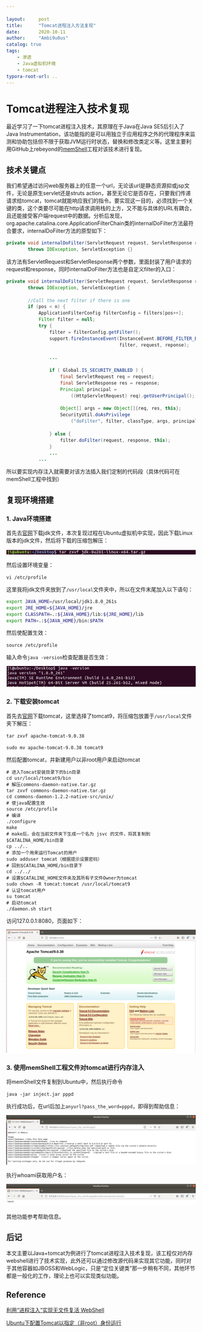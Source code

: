 ```yaml
---

layout:     post
title:      "Tomcat进程注入方法复现"
date:       2020-10-11
author:     "Ambi9u0us"
catalog: true
tags:
    - 渗透
    - Java虚拟机环境
    - tomcat
typora-root-url: ..
---
```


# Tomcat进程注入技术复现

最近学习了一下tomcat进程注入技术，其原理在于Java在Java SE5后引入了Java Instrumentation，该功能指的是可以用独立于应用程序之外的代理程序来监测和协助包括但不限于获取JVM运行时状态，替换和修改类定义等。这里主要利用GitHub上rebeyond的[memShell](https://github.com/rebeyond/memShell)工程对该技术进行复现。

## 技术关键点

我们希望通过访问web服务器上的任意一个url，无论该url是静态资源抑或jsp文件，无论是原生servlet还是struts action，甚至无论它是否存在，只要我们传递请求给tomcat，tomcat就能响应我们的指令。要实现这一目的，必须找到一个关键的类，这个类要尽可能在http请求调用栈的上方，又不能与具体的URL有耦合，且还能接受客户端request中的数据。分析后发现，org.apache.catalina.core.ApplicationFilterChain类的internalDoFilter方法最符合要求，internalDoFilter方法的原型如下：

```java
private void internalDoFilter(ServletRequest request, ServletResponse response)
        throws IOException, ServletException {}
```

该方法有ServletRequest和ServletResponse两个参数，里面封装了用户请求的request和response，同时internalDoFilter方法也是自定义filter的入口：

```java
private void internalDoFilter(ServletRequest request, ServletResponse response)
        throws IOException, ServletException {
		
		//Call the next filter if there is one
		if (pos < n) {
            ApplicationFilterConfig filterConfig = filters[pos++];
            Filter filter = null;
            try {
                filter = filterConfig.getFilter();
                support.fireInstanceEvent(InstanceEvent.BEFORE_FILTER_EVENT,
                                          filter, request, reponse);
                
                ...
                    
                if ( Global.IS_SECURITY_ENABLED ) {
                    final ServletRequest req = request;
                    final ServletResponse res = response;
                    Principal principal = 
                        ((HttpServletRequest) req).getUserPrincipal();
                    
                    Object[] args = new Object[]{req, res, this};
                    SecurityUtil.doAsPrivilege
                        ("doFilter", filter, classType, args, principal);
                    
                } else {
                    filter.doFilter(request, response, this);
                }
				...
            ...
```

所以要实现内存注入就需要对该方法插入我们定制的代码段（具体代码可在memShell工程中找到）

## 复现环境搭建

### 1. Java环境搭建

首先去[官网](https://www.oracle.com/java/technologies/javase/javase-jdk8-downloads.html)下载jdk文件，本次复现过程在Ubuntu虚拟机中实现，因此下载Linux版本的jdk文件，然后将下载的压缩包解压：

![image-20201013130533526](/img/in-post/image-20201013130533526.png)

然后设置环境变量：

`vi /etc/profile`

这里我将jdk文件夹放到了`/usr/local`文件夹中，所以在文件末尾加入以下语句：

```sh
export JAVA_HOME=/usr/local/jdk1.8.0_261s
export JRE_HOME=${JAVA_HOME}/jre
export CLASSPATH=.:${JAVA_HOME}/lib:${JRE_HOME}/lib
export PATH=.:${JAVA_HOME}/bin:$PATH
```

然后使配置生效：

`source /etc/profile`

输入命令`java -version`检查配置是否生效：

![image-20201013130927199](/img/in-post/image-20201013130927199.png)

### 2. 下载安装tomcat

首先去[官网](https://tomcat.apache.org/)下载tomcat，这里选择了tomcat9，将压缩包放置于`/usr/local`文件夹下解压：

`tar zxvf apache-tomcat-9.0.38`

`sudo mv apache-tomcat-9.0.38 tomcat9 `

然后配置tomcat，并新建用户以非root用户来启动tomcat

```
# 进入Tomcat安装目录下的bin目录
cd usr/local/tomcat9/bin
# 解压commons-daemon-native.tar.gz
tar zxvf commons-daemon-native.tar.gz
cd commons-daemon-1.2.2-native-src/unix/
# 使java配置生效
source /etc/profile
# 编译
./configure
make
# make后，会在当前文件夹下生成一个名为 jsvc 的文件，将其复制到$CATALINA_HOME/bin目录
cp ../..
# 添加一个用来运行Tomcat的用户
sudo adduser tomcat（根据提示设置密码）
# 回到$CATALINA_HOME/bin目录下
cd ../../
# 设置$CATALINE_HOME文件夹及其所有子文件Owner为tomcat
sudo chown -R tomcat:tomcat /usr/local/tomcat9
# 认证tomcat用户
su tomcat
# 启动tomcat
./daemon.sh start
```

访问127.0.0.1:8080，页面如下：

![image-20201011192919830](/img/in-post/image-20201011192919830.png)

### 3. 使用memShell工程文件对tomcat进行内存注入

将memShell文件复制到Ubuntu中，然后执行命令

`java -jar inject.jar pppd`

执行成功后，在url后加上`anyurl?pass_the_word=pppd`，即得到帮助信息：

![image-20201013131939959](/img/in-post/image-20201013131939959.png)

执行whoami获取用户名：

![image-20201013132034200](/img/in-post/image-20201013132034200.png)

其他功能参考帮助信息。

## 后记

本文主要以Java+tomcat为例进行了tomcat进程注入技术复现，该工程仅对内存webshell进行了技术实现，此外还可以通过修改源代码来实现其它功能，同时对于其他容器如JBOSS和WebLogic，只是“定位关键类”那一步稍有不同，其他环节都是一般化的工作，理论上也可以实现类似功能。

## Reference

[利用“进程注入”实现无文件复活 WebShell](https://www.cnblogs.com/h2zZhou/p/9114743.html)

[Ubuntu下配置Tomcat以指定（非root）身份运行](https://blog.csdn.net/geekdonie/article/details/24896363)
